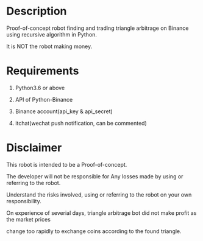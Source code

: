 # Description

Proof-of-concept robot finding and trading triangle arbitrage on Binance using recursive algorithm in Python. 

It is NOT the robot making money.

# Requirements

1. Python3.6 or above

2. API of Python-Binance

3. Binance account(api_key & api_secret)<br>

4. itchat(wechat push notification, can be commented)

# Disclaimer

This robot is intended to be a Proof-of-concept.

The developer will not be responsible for Any losses made by using or referring to the robot.

Understand the risks involved, using or referring to the robot on your own responsibility.

On experience of severial days, triangle arbitrage bot did not make profit as the market prices

change too rapidly to exchange coins according to the found triangle.
